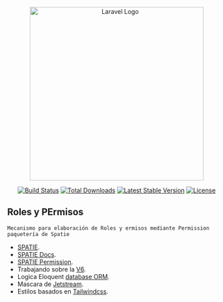 <p align="center"><a href="https://laravel.com" target="_blank"><img src="https://raw.githubusercontent.com/laravel/art/master/logo-lockup/5%20SVG/2%20CMYK/1%20Full%20Color/laravel-logolockup-cmyk-red.svg" width="400" alt="Laravel Logo"></a></p>

<p align="center">
<a href="https://github.com/laravel/framework/actions"><img src="https://github.com/laravel/framework/workflows/tests/badge.svg" alt="Build Status"></a>
<a href="https://packagist.org/packages/laravel/framework"><img src="https://img.shields.io/packagist/dt/laravel/framework" alt="Total Downloads"></a>
<a href="https://packagist.org/packages/laravel/framework"><img src="https://img.shields.io/packagist/v/laravel/framework" alt="Latest Stable Version"></a>
<a href="https://packagist.org/packages/laravel/framework"><img src="https://img.shields.io/packagist/l/laravel/framework" alt="License"></a>
</p>

## Roles y PErmisos 

    Mecanismo para elaboración de Roles y ermisos mediante Permission paquetería de Spatie

- [SPATIE](https://spatie.be/).
- [SPATIE Docs](https://spatie.be/docs).
- [SPATIE Permission](https://spatie.be/docs/laravel-permission).
- Trabajando sobre la [V6](https://spatie.be/docs/laravel-permission/v6).
- Logica Eloquent [database ORM](https://laravel.com/docs/eloquent).
- Mascara de [Jetstream](https://jetstream.laravel.com/introduction.html).
- Estilos basados en [Tailwindcss](https://tailwindcss.com/).

